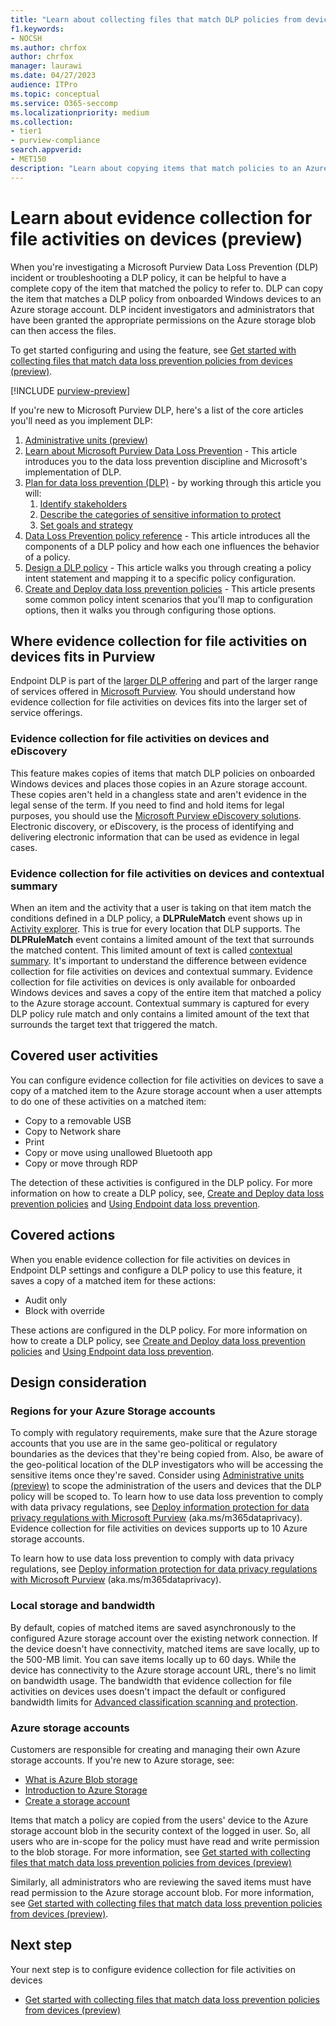 ```yaml
---
title: "Learn about collecting files that match DLP policies from devices (preview)"
f1.keywords:
- NOCSH
ms.author: chrfox
author: chrfox
manager: laurawi
ms.date: 04/27/2023
audience: ITPro
ms.topic: conceptual
ms.service: O365-seccomp
ms.localizationpriority: medium
ms.collection:
- tier1
- purview-compliance
search.appverid:
- MET150
description: "Learn about copying items that match policies to an Azure storage account."
---
```


# Learn about evidence collection for file activities on devices (preview)

When you're investigating a Microsoft Purview Data Loss Prevention (DLP) incident or troubleshooting a DLP policy, it can be helpful to have a complete copy of the item that matched the policy to refer to. DLP can copy the item that matches a DLP policy from onboarded Windows devices to an Azure storage account. DLP incident investigators and administrators that have been granted the appropriate permissions on the Azure storage blob can then access the files.

To get started configuring and using the feature, see [Get started with collecting files that match data loss prevention policies from devices (preview)](dlp-copy-matched-items-get-started.md).  

[!INCLUDE [purview-preview](../includes/purview-preview.md)]

If you're new to Microsoft Purview DLP, here's a list of the core articles you'll need as you implement DLP:

1. [Administrative units (preview)](microsoft-365-compliance-center-permissions.md#administrative-units-preview)
1. [Learn about Microsoft Purview Data Loss Prevention](dlp-learn-about-dlp.md) - This article introduces you to the data loss prevention discipline and Microsoft's implementation of DLP.
1. [Plan for data loss prevention (DLP)](dlp-overview-plan-for-dlp.md#plan-for-data-loss-prevention-dlp) - by working through this article you will:
    1. [Identify stakeholders](dlp-overview-plan-for-dlp.md#identify-stakeholders)
    1. [Describe the categories of sensitive information to protect](dlp-overview-plan-for-dlp.md#describe-the-categories-of-sensitive-information-to-protect)
    1. [Set goals and strategy](dlp-overview-plan-for-dlp.md#set-goals-and-strategy)
1. [Data Loss Prevention policy reference](dlp-policy-reference.md#data-loss-prevention-policy-reference) - This article introduces all the components of a DLP policy and how each one influences the behavior of a policy.
1. [Design a DLP policy](dlp-policy-design.md) - This article walks you through creating a policy intent statement and mapping it to a specific policy configuration. 
1. [Create and Deploy data loss prevention policies](dlp-create-deploy-policy.md) - This article presents some common policy intent scenarios that you'll map to configuration options, then it walks you through configuring those options.

## Where evidence collection for file activities on devices fits in Purview

Endpoint DLP is part of the [larger DLP offering](dlp-learn-about-dlp.md) and part of the larger range of services offered in [Microsoft Purview](/microsoft-365/compliance.md). You should understand how evidence collection for file activities on devices fits into the larger set of service offerings.
### Evidence collection for file activities on devices and eDiscovery

This feature makes copies of items that match DLP policies on onboarded Windows devices and places those copies in an Azure storage account. These copies aren't held in a changless state and aren't evidence in the legal sense of the term. If you need to find and hold items for legal purposes, you should use the [Microsoft Purview eDiscovery solutions](ediscovery.md). Electronic discovery, or eDiscovery, is the process of identifying and delivering electronic information that can be used as evidence in legal cases.
### Evidence collection for file activities on devices and contextual summary

 When an item and the activity that a user is taking on that item match the conditions defined in a DLP policy, a **DLPRuleMatch** event shows up in [Activity explorer](data-classification-activity-explorer.md). This is true for every location that DLP supports. The **DLPRuleMatch** event contains a limited amount of the text that surrounds the matched content. This limited amount of text is called [contextual summary](dlp-learn-about-dlp.md#contextual-summary).
It's important to understand the difference between evidence collection for file activities on devices and contextual summary. Evidence collection for file activities on devices is only available for onboarded Windows devices and saves a copy of the entire item that matched a policy to the Azure storage account. Contextual summary is captured for every DLP policy rule match and only contains a limited amount of the text that surrounds the target text that triggered the match. 

## Covered user activities
 
You can configure evidence collection for file activities on devices to save a copy of a matched item to the Azure storage account when a user attempts to do one of these activities on a matched item:
 - Copy to a removable USB
 - Copy to Network share
 - Print
 - Copy or move using unallowed Bluetooth app
 - Copy or move through RDP
 
The detection of these activities is configured in the DLP policy. For more information on how to create a DLP policy, see, [Create and Deploy data loss prevention policies](dlp-create-deploy-policy.md) and [Using Endpoint data loss prevention](endpoint-dlp-using.md).

## Covered actions

When you enable evidence collection for file activities on devices in Endpoint DLP settings and configure a DLP policy to use this feature, it saves a copy of a matched item for these actions:
- Audit only
- Block with override
<!--Block--> 

These actions are configured in the DLP policy. For more information on how to create a DLP policy, see [Create and Deploy data loss prevention policies](dlp-create-deploy-policy.md) and [Using Endpoint data loss prevention](endpoint-dlp-using.md).
 
## Design consideration

### Regions for your Azure Storage accounts

To comply with regulatory requirements, make sure that the Azure storage accounts that you use are in the same geo-political or regulatory boundaries as the devices that they're being copied from. Also, be aware of the geo-political location of the DLP investigators who will be accessing the sensitive items once they're saved. Consider using [Administrative units (preview)](microsoft-365-compliance-center-permissions.md#administrative-units-preview) to scope the administration of the users and devices that the DLP policy will be scoped to. To learn how to use data loss prevention to comply with data privacy regulations, see [Deploy information protection for data privacy regulations with Microsoft Purview](../solutions/information-protection-deploy.md)  (aka.ms/m365dataprivacy).
Evidence collection for file activities on devices supports up to 10 Azure storage accounts.

To learn how to use data loss prevention to comply with data privacy regulations, see [Deploy information protection for data privacy regulations with Microsoft Purview](../solutions/information-protection-deploy.md)  (aka.ms/m365dataprivacy).

### Local storage and bandwidth

By default, copies of matched items are saved asynchronously to the configured Azure storage account over the existing network connection. If the device doesn't have connectivity, matched items are save locally, up to the 500-MB limit. You can save items locally up to 60 days.
While the device has connectivity to the Azure storage account URL, there's no limit on bandwidth usage. The bandwidth that evidence collection for file activities on devices uses doesn't impact the default or configured bandwidth limits for [Advanced classification scanning and protection](dlp-configure-endpoint-settings.md#advanced-classification-scanning-and-protection).

### Azure storage accounts

Customers are responsible for creating and managing their own Azure storage accounts. If you're new to Azure storage, see:
- [What is Azure Blob storage](/azure/storage/blobs/storage-blobs-overview.md)
- [Introduction to Azure Storage](/azure/storage/common/storage-introduction.md)
- [Create a storage account](/azure/storage/common/storage-account-create)

Items that match a policy are copied from the users' device to the Azure storage account blob in the security context of the logged in user. So, all users who are in-scope for the policy must have read and write permission to the blob storage. For more information, see [Get started with collecting files that match data loss prevention policies from devices (preview)](dlp-copy-matched-items-get-started.md)

Similarly, all administrators who are reviewing the saved items must have read permission to the Azure storage account blob. For more information, see [Get started with collecting files that match data loss prevention policies from devices (preview)](dlp-copy-matched-items-get-started.md).

## Next step

Your next step is to configure evidence collection for file activities on devices

- [Get started with collecting files that match data loss prevention policies from devices (preview)](dlp-copy-matched-items-get-started.md#get-started-with-collecting-files-that-match-data-loss-prevention-policies-from-devices-preview)